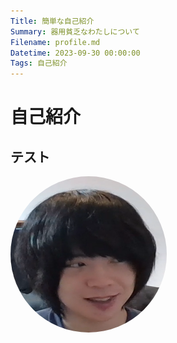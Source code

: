 ```yaml
---
Title: 簡単な自己紹介
Summary: 器用貧乏なわたしについて
Filename: profile.md
Datetime: 2023-09-30 00:00:00
Tags: 自己紹介
---
```


# 自己紹介

## テスト

<style>
  img {
    height: 250px;
    width: 250px;
    border-radius: 125px;
  }
</style>
<img src="../react-blog/src/blog-data/img/metamasao.png">
